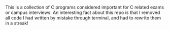 This is a collection of C programs considered important for C related exams or campus interviews.
An interesting fact about this repo is that I removed all code I had written by mistake through terminal, and had to rewrite them in a
streak! 

